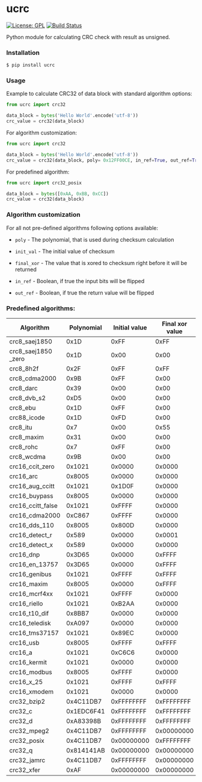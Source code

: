 # ucrc
[![License: GPL](https://img.shields.io/badge/License-GPL-blue)](https://gnu.org/licenses/gpl-3.0.txt) [![Build Status](https://travis-ci.com/sizeofanton/ucrc.svg?branch=master)](https://travis-ci.com/sizeofanton/ucrc)

Python module for calculating CRC check with result as unsigned.

### Installation

```sh
$ pip install ucrc
```



### Usage

Example to calculate CRC32 of data block with standard algorithm options:

```python
from ucrc import crc32

data_block = bytes('Hello World'.encode('utf-8'))
crc_value = crc32(data_block)
```

For algorithm customization:
```python
from ucrc import crc32

data_block = bytes('Hello World'.encode('utf-8'))
crc_value = crc32(data_block, poly= 0x12FF00CE, in_ref=True, out_ref=True)
```

For predefined algorithm:

```python
from ucrc import crc32_posix

data_block = bytes([0xAA, 0xBB, 0xCC])
crc_value = crc32(data_block)
```



### Algorithm customization

For all not pre-defined algorithms following options available:

- `poly` - The polynomial, that is used during checksum calculation

- `init_val` - The initial value of checksum

- `final_xor` - The value that is xored to checksum right before it will be returned

- `in_ref` - Boolean, if true the input bits will be flipped

- `out_ref` - Boolean, if true the return value will be flipped

  

### Predefined algorithms:

| Algorithm           | Polynomial | Initial value | Final xor value | Input ref | Output ref |
| ------------------- | ---------- | ------------- | --------------- | --------- | ---------- |
| crc8_saej1850       | 0x1D       | 0xFF          | 0xFF            | False     | False      |
| crc8_saej1850 _zero | 0x1D       | 0x00          | 0x00            | False     | False      |
| crc8_8h2f           | 0x2F       | 0xFF          | 0xFF            | False     | False      |
| crc8_cdma2000       | 0x9B       | 0xFF          | 0x00            | False     | False      |
| crc8_darc           | 0x39       | 0x00          | 0x00            | True      | True       |
| crc8_dvb_s2         | 0xD5       | 0x00          | 0x00            | False     | False      |
| crc8_ebu            | 0x1D       | 0xFF          | 0x00            | True      | True       |
| crc88_icode         | 0x1D       | 0xFD          | 0x00            | False     | False      |
| crc8_itu            | 0x7        | 0x00          | 0x55            | False     | False      |
| crc8_maxim          | 0x31       | 0x00          | 0x00            | True      | True       |
| crc8_rohc           | 0x7        | 0xFF          | 0x00            | True      | True       |
| crc8_wcdma          | 0x9B       | 0x00          | 0x00            | True      | True       |
| crc16_ccit_zero     | 0x1021     | 0x0000        | 0x0000          | False     | False      |
| crc16_arc           | 0x8005     | 0x0000        | 0x0000          | True      | True       |
| crc16_aug_ccitt     | 0x1021     | 0x1D0F        | 0x0000          | False     | False      |
| crc16_buypass       | 0x8005     | 0x0000        | 0x0000          | False     | False      |
| crc16_ccitt_false   | 0x1021     | 0xFFFF        | 0x0000          | False     | False      |
| crc16_cdma2000      | 0xC867     | 0xFFFF        | 0x0000          | False     | False      |
| crc16_dds_110       | 0x8005     | 0x800D        | 0x0000          | False     | False      |
| crc16_detect_r      | 0x589      | 0x0000        | 0x0001          | False     | False      |
| crc16_detect_x      | 0x589      | 0x0000        | 0x0000          | False     | False      |
| crc16_dnp           | 0x3D65     | 0x0000        | 0xFFFF          | True      | True       |
| crc16_en_13757      | 0x3D65     | 0x0000        | 0xFFFF          | False     | False      |
| crc16_genibus       | 0x1021     | 0xFFFF        | 0xFFFF          | False     | False      |
| crc16_maxim         | 0x8005     | 0x0000        | 0xFFFF          | True      | True       |
| crc16_mcrf4xx       | 0x1021     | 0xFFFF        | 0x0000          | True      | True       |
| crc16_riello        | 0x1021     | 0xB2AA        | 0x0000          | True      | True       |
| crc16_t10_dif       | 0x8BB7     | 0x0000        | 0x0000          | False     | False      |
| crc16_teledisk      | 0xA097     | 0x0000        | 0x0000          | False     | False      |
| crc16_tms37157      | 0x1021     | 0x89EC        | 0x0000          | False     | False      |
| crc16_usb           | 0x8005     | 0xFFFF        | 0xFFFF          | True      | True       |
| crc16_a             | 0x1021     | 0xC6C6        | 0x0000          | True      | True       |
| crc16_kermit        | 0x1021     | 0x0000        | 0x0000          | True      | True       |
| crc16_modbus        | 0x8005     | 0xFFFF        | 0x0000          | True      | True       |
| crc16_x_25          | 0x1021     | 0xFFFF        | 0xFFFF          | True      | True       |
| crc16_xmodem        | 0x1021     | 0x0000        | 0x0000          | False     | False      |
| crc32_bzip2         | 0x4C11DB7  | 0xFFFFFFFF    | 0xFFFFFFFF      | False     | False      |
| crc32_c             | 0x1EDC6F41 | 0xFFFFFFFF    | 0xFFFFFFFF      | True      | True       |
| crc32_d             | 0xA83398B  | 0xFFFFFFFF    | 0xFFFFFFFF      | True      | True       |
| crc32_mpeg2         | 0x4C11DB7  | 0xFFFFFFFF    | 0x00000000      | False     | False      |
| crc32_posix         | 0x4C11DB7  | 0x00000000    | 0xFFFFFFFF      | False     | False      |
| crc32_q             | 0x814141AB | 0x00000000    | 0x00000000      | False     | False      |
| crc32_jamrc         | 0x4C11DB7  | 0xFFFFFFFF    | 0x00000000      | True      | True       |
| crc32_xfer          | 0xAF       | 0x00000000    | 0x00000000      | False     | False      |




